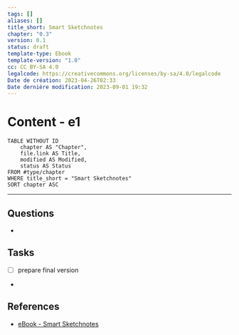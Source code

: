 ```yaml
---
tags: []
aliases: []
title_short: Smart Sketchnotes
chapter: "0.3"
version: 0.1
status: draft
template-type: Ebook
template-version: "1.0"
cc: CC BY-SA 4.0
legalcode: https://creativecommons.org/licenses/by-sa/4.0/legalcode
Date de création: 2023-04-26T02:33
Date dernière modification: 2023-09-01 19:32
---
```


# Content - e1
<!-- Main content of this chapter -->

```dataview
TABLE WITHOUT ID
	chapter AS "Chapter",
	file.link AS Title,
	modified AS Modified,
	status AS Status
FROM #type/chapter
WHERE title_short = "Smart Sketchnotes"
SORT chapter ASC
```

---
## Questions
<!-- What remains for you to consider in the draft version? --> 
- 

## Tasks
<!-- What remains to be done do get the final version? --> 
- [ ] prepare final version 
- 

## References
<!-- [[Links]] to pages not referenced in the content -->
- [eBook - Smart Sketchnotes](eBook%20-%20Smart%20Sketchnotes.md)













